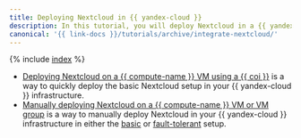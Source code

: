 ```yaml
---
title: Deploying Nextcloud in {{ yandex-cloud }}
description: In this tutorial, you will deploy Nextcloud in a {{ yandex-cloud }} infrastructure, integrated with {{ objstorage-full-name }}.
canonical: '{{ link-docs }}/tutorials/archive/integrate-nextcloud/'
---
```


{% include [index](../../../_tutorials/archive/integrate-nextcloud/index.md) %}

* [Deploying Nextcloud on a {{ compute-name }} VM using a {{ coi }}](./coi-based.md) is a way to quickly deploy the basic Nextcloud setup in your {{ yandex-cloud }} infrastructure.
* [Manually deploying Nextcloud on a {{ compute-name }} VM or VM group](./fault-tolerant.md) is a way to manually deploy Nextcloud in your {{ yandex-cloud }} infrastructure in either the [basic](./fault-tolerant.md#the-basic-variant) or [fault-tolerant](./fault-tolerant.md#the-redundant-variant) setup.